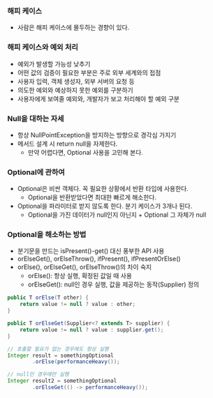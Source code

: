 ### 해피 케이스
* 사람은 해피 케이스에 몰두하는 경향이 있다.

### 해피 케이스와 예외 처리
* 예외가 발생할 가능성 낮추기 
* 어떤 값의 검증이 필요한 부분은 주로 외부 세계와의 접점 
* 사용자 입력, 객체 생성자, 외부 서버의 요청 등 
* 의도한 예외와 예상하지 못한 예외를 구분하기 
* 사용자에게 보여줄 예외와, 개발자가 보고 처리해야 할 예외 구분

### Null을 대하는 자세
* 항상 NullPointException을 방지하는 방향으로 경각심 가지기 
* 메서드 설계 시 return null을 자제한다. 
  * 만약 어렵다면, Optional 사용을 고민해 본다.

### Optional에 관하여
* Optional은 비싼 객체다. 꼭 필요한 상황에서 반환 타입에 사용한다. 
  * Optional을 반환받았다면 최대한 빠르게 해소한다.
* Optional을 파라미터로 받지 않도록 한다. 분기 케이스가 3개나 된다. 
  * Optional을 가진 데이터가 null인지 아닌지 + Optional 그 자체가 null

### Optional을 해소하는 방법
* 분기문을 만드는 isPresent()-get() 대신 풍부한 API 사용 
* orElseGet(), orElseThrow(), ifPresent(), ifPresentOrElse()
* orElse(), orElseGet(), orElseThrow()의 차이 숙지 
  * orElse(): 항상 실행, 확정된 값일 때 사용 
  * orElseGet(): null인 경우 실행, 값을 제공하는 동작(Supplier) 정의

```java
public T orElse(T other) {
    return value != null ? value : other;
}

public T orElseGet(Supplier<? extends T> supplier) {
    return value != null ? value : supplier.get();
}

// 호출할 필요가 없는 경우에도 항상 실행
Integer result = somethingOptional
        .orElse(performanceHeavy());

// null인 경우에만 실행
Integer result2 = somethingOptional
        .orElseGet(() -> performanceHeavy());
```
